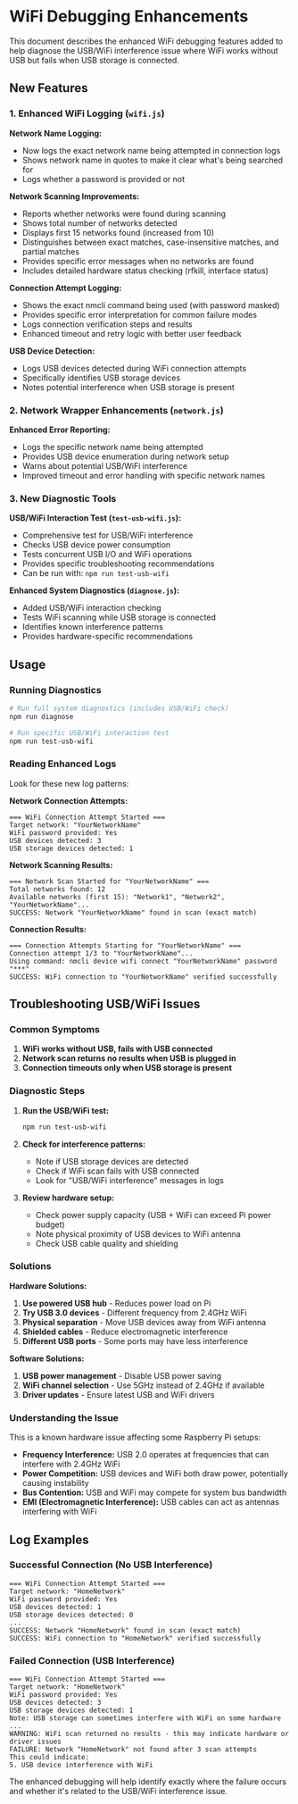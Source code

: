 # WiFi Debugging Enhancements

This document describes the enhanced WiFi debugging features added to help diagnose the USB/WiFi interference issue where WiFi works without USB but fails when USB storage is connected.

## New Features

### 1. Enhanced WiFi Logging (`wifi.js`)

**Network Name Logging:**
- Now logs the exact network name being attempted in connection logs
- Shows network name in quotes to make it clear what's being searched for
- Logs whether a password is provided or not

**Network Scanning Improvements:**
- Reports whether networks were found during scanning
- Shows total number of networks detected
- Displays first 15 networks found (increased from 10)
- Distinguishes between exact matches, case-insensitive matches, and partial matches
- Provides specific error messages when no networks are found
- Includes detailed hardware status checking (rfkill, interface status)

**Connection Attempt Logging:**
- Shows the exact nmcli command being used (with password masked)
- Provides specific error interpretation for common failure modes
- Logs connection verification steps and results
- Enhanced timeout and retry logic with better user feedback

**USB Device Detection:**
- Logs USB devices detected during WiFi connection attempts
- Specifically identifies USB storage devices
- Notes potential interference when USB storage is present

### 2. Network Wrapper Enhancements (`network.js`)

**Enhanced Error Reporting:**
- Logs the specific network name being attempted
- Provides USB device enumeration during network setup
- Warns about potential USB/WiFi interference
- Improved timeout and error handling with specific network names

### 3. New Diagnostic Tools

**USB/WiFi Interaction Test (`test-usb-wifi.js`):**
- Comprehensive test for USB/WiFi interference
- Checks USB device power consumption
- Tests concurrent USB I/O and WiFi operations
- Provides specific troubleshooting recommendations
- Can be run with: `npm run test-usb-wifi`

**Enhanced System Diagnostics (`diagnose.js`):**
- Added USB/WiFi interaction checking
- Tests WiFi scanning while USB storage is connected
- Identifies known interference patterns
- Provides hardware-specific recommendations

## Usage

### Running Diagnostics

```bash
# Run full system diagnostics (includes USB/WiFi check)
npm run diagnose

# Run specific USB/WiFi interaction test
npm run test-usb-wifi
```

### Reading Enhanced Logs

Look for these new log patterns:

**Network Connection Attempts:**
```
=== WiFi Connection Attempt Started ===
Target network: "YourNetworkName"
WiFi password provided: Yes
USB devices detected: 3
USB storage devices detected: 1
```

**Network Scanning Results:**
```
=== Network Scan Started for "YourNetworkName" ===
Total networks found: 12
Available networks (first 15): "Network1", "Network2", "YourNetworkName"...
SUCCESS: Network "YourNetworkName" found in scan (exact match)
```

**Connection Results:**
```
=== Connection Attempts Starting for "YourNetworkName" ===
Connection attempt 1/3 to "YourNetworkName"...
Using command: nmcli device wifi connect "YourNetworkName" password "***"
SUCCESS: WiFi connection to "YourNetworkName" verified successfully
```

## Troubleshooting USB/WiFi Issues

### Common Symptoms

1. **WiFi works without USB, fails with USB connected**
2. **Network scan returns no results when USB is plugged in**
3. **Connection timeouts only when USB storage is present**

### Diagnostic Steps

1. **Run the USB/WiFi test:**
   ```bash
   npm run test-usb-wifi
   ```

2. **Check for interference patterns:**
   - Note if USB storage devices are detected
   - Check if WiFi scan fails with USB connected
   - Look for "USB/WiFi interference" messages in logs

3. **Review hardware setup:**
   - Check power supply capacity (USB + WiFi can exceed Pi power budget)
   - Note physical proximity of USB devices to WiFi antenna
   - Check USB cable quality and shielding

### Solutions

**Hardware Solutions:**
1. **Use powered USB hub** - Reduces power load on Pi
2. **Try USB 3.0 devices** - Different frequency from 2.4GHz WiFi
3. **Physical separation** - Move USB devices away from WiFi antenna
4. **Shielded cables** - Reduce electromagnetic interference
5. **Different USB ports** - Some ports may have less interference

**Software Solutions:**
1. **USB power management** - Disable USB power saving
2. **WiFi channel selection** - Use 5GHz instead of 2.4GHz if available
3. **Driver updates** - Ensure latest USB and WiFi drivers

### Understanding the Issue

This is a known hardware issue affecting some Raspberry Pi setups:

- **Frequency Interference:** USB 2.0 operates at frequencies that can interfere with 2.4GHz WiFi
- **Power Competition:** USB devices and WiFi both draw power, potentially causing instability
- **Bus Contention:** USB and WiFi may compete for system bus bandwidth
- **EMI (Electromagnetic Interference):** USB cables can act as antennas interfering with WiFi

## Log Examples

### Successful Connection (No USB Interference)
```
=== WiFi Connection Attempt Started ===
Target network: "HomeNetwork"
WiFi password provided: Yes
USB devices detected: 1
USB storage devices detected: 0
...
SUCCESS: Network "HomeNetwork" found in scan (exact match)
SUCCESS: WiFi connection to "HomeNetwork" verified successfully
```

### Failed Connection (USB Interference)
```
=== WiFi Connection Attempt Started ===
Target network: "HomeNetwork" 
WiFi password provided: Yes
USB devices detected: 3
USB storage devices detected: 1
Note: USB storage can sometimes interfere with WiFi on some hardware
...
WARNING: WiFi scan returned no results - this may indicate hardware or driver issues
FAILURE: Network "HomeNetwork" not found after 3 scan attempts
This could indicate:
5. USB device interference with WiFi
```

The enhanced debugging will help identify exactly where the failure occurs and whether it's related to the USB/WiFi interference issue.

